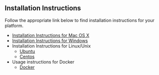 ## Installation Instructions

Follow the appropriate link below to find installation instructions for
your platform.

* [Installation Instructions for Mac OS X](Installation-Instructions-for-Mac-OS-X.md)
* [Installation Instructions for Windows](Installation/Installation-Instructions-for-Windows.md)
* Installation Instructions for Linux/Unix
  * [Ubuntu](Installation/Installation-Instructions-for-Ubuntu.md)
  * [Centos](Installation/Installation-Instructions-for-Centos.md)
* Usage instructions for Docker
  * [Docker](Installation/Running-in-Docker.md)